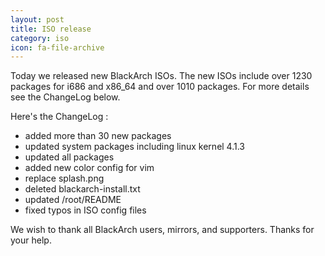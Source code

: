 ```yaml
---
layout: post
title: ISO release
category: iso
icon: fa-file-archive
---
```


Today we released new BlackArch ISOs. The new ISOs include over 1230 packages for i686 and x86_64 and over 1010 packages. For more details see the ChangeLog below.

Here's the ChangeLog :

* added more than 30 new packages
* updated system packages including linux kernel 4.1.3
* updated all packages
* added new color config for vim
* replace splash.png
* deleted blackarch-install.txt
* updated /root/README
* fixed typos in ISO config files

We wish to thank all BlackArch users, mirrors, and supporters. Thanks for your help.